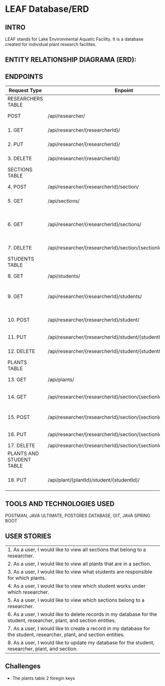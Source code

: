 # LEAF Database/ERD

## INTRO
LEAF stands for Lake Environmental Aquatic Facility. It is a database created for individual plant research facilites.

## ENTITY RELATIONSHIP DIAGRAMA (ERD):

## ENDPOINTS

| Request Type | Enpoint | Functionality |
|--|--|--|
|RESEARCHERS TABLE|
  | POST | /api/researcher/ | create a new researcher |
|1. GET | /api/researcher/{researcherId}/ | get one researcher |
|2. PUT | /api/researcher/{researcherId}/ | update one researcher |
|3. DELETE | /api/researcher/{researcherId}/ | delete one researcher |
|SECTIONS TABLE|
|4. POST | /api/researcher/{researcherId}/section/ | delete one researcher |
|5. GET | /api/sections/ | get all sections |
|6. GET | /api/researcher/{researcherId}/sections/ | get all sections that belong to one researcher |
|7. DELETE | /api/researcher/{researcherId}/section/{sectionId}/ | delete a section |
|STUDENTS TABLE|
|8. GET |/api/students/ | get ALL students |
|9. GET | /api/researcher/{researcherId}/students/ | get students that belong to a researcher |
|10. POST | /api/researcher/{researcherId}/student/ | create a student for a researcher |
|11. PUT | /api/researcher/{researcherId}/student/{studentId}/ | update student |
|12. DELETE | /api/researcher/{researcherId}/student/{studentId}/ | delete a student |
| PLANTS TABLE |
|13. GET |/api/plants/ | get ALL plants |
|14. GET | /api/researcher/{researcherId}/section/{sectionId}/plant/ | get plants that are in a section |
|15. POST | /api/researcher/{researcherId}/section/{sectionId}/plant/ | create a plant in a section |
|16. PUT | /api/researcher/{researcherId}/section/{sectionId}/plant/{plantId}/ | update a plant |
|17. DELETE | /api/researcher/{researcherId}/section/{sectionId}/plant/{plantId}/ | delete a plant |
| PLANTS AND STUDENT TABLE |
|18. PUT | /api/plant/{plantId}/student/{studentId}/ | adding a studentId to the plantId |

## TOOLS AND TECHNOLOGIES USED
POSTMAN, JAVA ULTIMATE, POSTGRES DATABASE, GIT, JAVA SPRING BOOT



## USER STORIES
| | 
|:---|
|1.	As a user, I would like to view all sections that belong to a researcher.
|2.	As a user, I would like to view all plants that are in a section.
|3.	As a user, I would like to view what students are responsible for which plants.
|4.	As a user, I would like to view which student works under which researcher.
|5.	As a user, I would like to view which sections belong to a researcher.
|6.	As a user, I would like to delete records in my database for the student, researcher, plant, and section entities.
|7.	As a user, I would like to create a record in my database for the student, researcher, plant, and section entities.
|8. As a user, I would like to update my database for the student, researcher, plant, and section.



## Challenges
- The plants table 2 foregin keys
